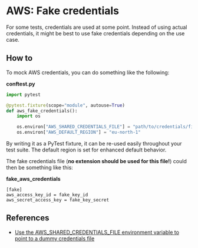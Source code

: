 # AWS: Fake credentials

For some tests, credentials are used at some point. Instead of using actual credentials, it might be best to use fake credentials depending on the use case.

## How to

To mock AWS credentials, you can do something like the following:

**conftest.py**
```python
import pytest

@pytest.fixture(scope="module", autouse=True)
def aws_fake_credentials():
    import os

    os.environ["AWS_SHARED_CREDENTIALS_FILE"] = "path/to/credentials/file"
    os.environ["AWS_DEFAULT_REGION"] = "eu-north-1"
```

By writing it as a PyTest fixture, it can be re-used easily throughout your test suite. The default region is set for enhanced default behavior.

The fake credentials file (**no extension should be used for this file!**) could then be something like this:

**fake_aws_credentials**
```
[fake]
aws_access_key_id = fake_key_id
aws_secret_access_key = fake_key_secret
```

## References

- [Use the AWS_SHARED_CREDENTIALS_FILE environment variable to point to a dummy credentials file](https://stackoverflow.com/a/65017491)